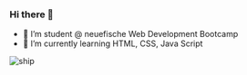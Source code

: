 ### Hi there 👋

- 🔭 I’m student @ neuefische Web Development Bootcamp
- 🌱 I’m currently learning HTML, CSS, Java Script

![ship](https://cdn.pixabay.com/photo/2014/04/03/11/52/sailing-ship-312417_960_720.png)

<!--
**DanielGennat/DanielGennat** is a ✨ _special_ ✨ repository because its `README.md` (this file) appears on your GitHub profile.

Here are some ideas to get you started:

- 🔭 I’m currently working on ...
- 🌱 I’m currently learning ...
- 👯 I’m looking to collaborate on ...
- 🤔 I’m looking for help with ...
- 💬 Ask me about ...
- 📫 How to reach me: ...
- 😄 Pronouns: ...
- ⚡ Fun fact: ...
-->
